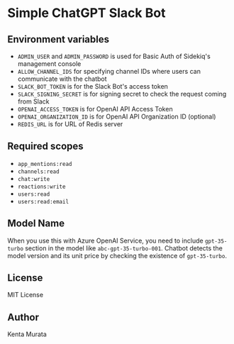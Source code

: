 # Simple ChatGPT Slack Bot

## Environment variables

* `ADMIN_USER` and `ADMIN_PASSWORD` is used for Basic Auth of Sidekiq's management console
* `ALLOW_CHANNEL_IDS` for specifying channel IDs where users can communicate with the chatbot
* `SLACK_BOT_TOKEN` is for the Slack Bot's access token
* `SLACK_SIGNING_SECRET` is for signing secret to check the request coming from Slack
* `OPENAI_ACCESS_TOKEN` is for OpenAI API Access Token
* `OPENAI_ORGANIZATION_ID` is for OpenAI API Organization ID (optional)
* `REDIS_URL` is for URL of Redis server

## Required scopes

* `app_mentions:read`
* `channels:read`
* `chat:write`
* `reactions:write`
* `users:read`
* `users:read:email`

## Model Name

When you use this with Azure OpenAI Service, you need to include `gpt-35-turbo`
section in the model like `abc-gpt-35-turbo-001`. Chatbot detects the model
version and its unit price by checking the existence of `gpt-35-turbo`.

## License

MIT License

## Author

Kenta Murata

